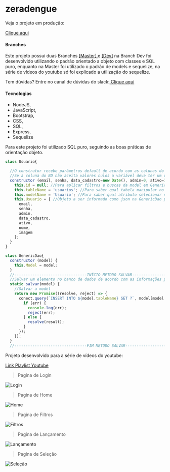 # zeradengue

Veja o projeto em produção: 

[ Clique aqui](alessandrodev.com:21141 "Clique aqui")

####  Branches
Este projeto possui duas Branches [[Master] ](https://github.com/ALESSANDROLMENEZES/zeradengue "[Master] ") e [[Dev]](https://github.com/ALESSANDROLMENEZES/zeradengue/tree/dev "[Dev]") na Branch Dev foi desenvolvido utilizando o padrão orientado a objeto com classes e SQL puro, enquanto na Master foi utilizado o padrão de models e sequelize, na série de vídeos do youtube só foi explicado a utilização do sequelize.

Tem dúvidas?
Entre no canal de dúvidas do slack:[ Clique aqui](https://join.slack.com/t/alessandrodev/shared_invite/zt-dvzz7tw7-zl5jN0wDfKDaDzRiEyH5oA " Clique aqui")


####  Tecnologias
- NodeJS, 
- JavaScript,
- Bootstrap,
- CSS,
- SQL,
- Express,
- Sequelize

> 
Para este projeto foi utilizado SQL puro, seguindo as boas práticas de orientação objeto.
>

```javascript
class Usuario{

  //O construtor recebe parâmetros default de acordo com as colunas do banco de dados
  //Se a coluna do BD não aceita valores nulos a variável deve ter um valor default
  constructor (email, senha, data_cadastro=new Date(), admin=0, ativo=1, nome='Anônimo', imagem='no_image.png') {
    this.id = null; //Para aplicar filtros e buscas da model em GenericDao
    this.tableName = 'usuarios'; //Para saber qual tabela manipular no banco de dados através da GenericDao
    this.modelName = 'Usuario'; //Para saber qual atributo selecionar na classe GenericDao
    this.Usuario = { //Objeto a ser informado como json na GenericDao para salvar sem ter que informar colunas
      email,
      senha,
      admin,
      data_cadastro,
      ativo,
      nome,
      imagem
    };
  }
}
```


```javascript
class GenericDao{
  constructor (model) {
    this.Model = model;
  }
  //--------------------------------INÍCIO METODO SALVAR-------------------
  //Salvar um elemento no banco de dados de acordo com as informações passadas 
  static salvar(model) {
    //Salvar a model
    return new Promise((resolve, reject) => {
      conect.query(`INSERT INTO ${model.tableName} SET ?`, model[model.modelName], (err, result) => {
        if (err) {
          console.log(err);
          reject(err);
        } else {
          resolve(result);
        }
      });
    });
  }
  //--------------------------------FIM METODO SALVAR----------------------
```

Projeto desenvolvido para a série de vídeos do youtube:

[Link Playlist Youtube](https://www.youtube.com/watch?v=50Wtl2q1-vc&list=PLUxrX6EvA-2aMiGnAk1sbMCuc5FE1mscK "Link")

> Pagina de Login

![Login](http://alessandrodev.com/imagens/zeradengue1.jpg "Login")

> Pagina de Home

![Home](http://alessandrodev.com/imagens/zeradengue2.jpg "Home")

> Pagina de Filtros

![Filtros](http://alessandrodev.com/imagens/zeradengue3.jpg "Filtros")

> Pagina de Lançamento

![Lançamento](http://alessandrodev.com/imagens/zeradengue4.jpg "Lançamento")

> Pagina de Seleção

![Seleção](http://alessandrodev.com/imagens/zeradengue5.jpg "Seleção")


